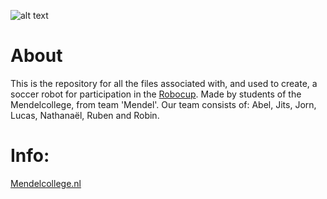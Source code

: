 ![alt text](https://mendelcollege.nl/_resources/app/client/img/logo.svg?m=1693224668)

# About
This is the repository for all the files associated with, and used to create, a soccer robot for participation in the [Robocup](https://www.robocup.org/leagues/18). Made by students of the Mendelcollege, from team 'Mendel'. Our team consists of: Abel, Jits, Jorn, Lucas, Nathanaël, Ruben and Robin. 

# Info:

  [Mendelcollege.nl](https://mendelcollege.nl/ontdek-je-talenten/robotica-en-beta/)
